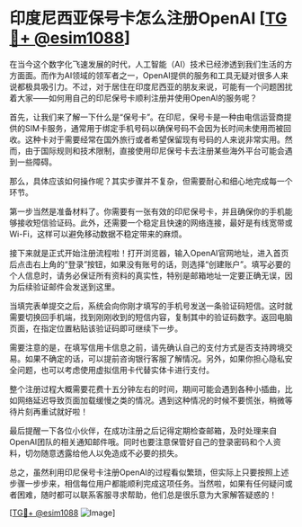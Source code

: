 # 印度尼西亚保号卡怎么注册OpenAI [[TG💪+ @esim1088](https://t.me/s/esim1088)]

在当今这个数字化飞速发展的时代，人工智能（AI）技术已经渗透到我们生活的方方面面。而作为AI领域的领军者之一，OpenAI提供的服务和工具无疑对很多人来说都极具吸引力。不过，对于居住在印度尼西亚的朋友来说，可能有一个问题困扰着大家——如何用自己的印尼保号卡顺利注册并使用OpenAI的服务呢？

首先，让我们来了解一下什么是“保号卡”。在印尼，保号卡是一种由电信运营商提供的SIM卡服务，通常用于绑定手机号码以确保号码不会因为长时间未使用而被回收。这种卡对于需要经常在国外旅行或者希望保留现有号码的人来说非常实用。然而，由于国际规则和技术限制，直接使用印尼保号卡去注册某些海外平台可能会遇到一些障碍。

那么，具体应该如何操作呢？其实步骤并不复杂，但需要耐心和细心地完成每一个环节。

第一步当然是准备材料了。你需要有一张有效的印尼保号卡，并且确保你的手机能够接收短信验证码。此外，还需要一个稳定且快速的网络连接，最好是有线宽带或Wi-Fi，这样可以避免移动数据不稳定带来的麻烦。

接下来就是正式开始注册流程啦！打开浏览器，输入OpenAI官网地址，进入首页后点击右上角的“登录”按钮，如果没有账号的话，则选择“创建账户”。填写必要的个人信息时，请务必保证所有资料的真实性，特别是邮箱地址一定要正确无误，因为后续验证邮件会发送到这里。

当填完表单提交之后，系统会向你刚才填写的手机号发送一条验证码短信。这时就需要切换回手机端，找到刚刚收到的短信内容，复制其中的验证码数字。返回电脑页面，在指定位置粘贴该验证码即可继续下一步。

需要注意的是，在填写信用卡信息之前，请先确认自己的支付方式是否支持跨境交易。如果不确定的话，可以提前咨询银行客服了解情况。另外，如果你担心隐私安全问题，也可以考虑使用虚拟信用卡代替实体卡进行支付。

整个注册过程大概需要花费十五分钟左右的时间，期间可能会遇到各种小插曲，比如网络延迟导致页面加载缓慢之类的情况。遇到这种情况的时候不要慌张，稍微等待片刻再重试就好啦！

最后提醒一下各位小伙伴，在成功注册之后记得定期检查邮箱，及时处理来自OpenAI团队的相关通知邮件哦。同时也要注意保管好自己的登录密码和个人资料，切勿随意透露给他人以免造成不必要的损失。

总之，虽然利用印尼保号卡注册OpenAI的过程看似繁琐，但实际上只要按照上述步骤一步步来，相信每位用户都能顺利完成这项任务。当然啦，如果有任何疑问或者困难，随时都可以联系客服寻求帮助，他们总是很乐意为大家解答疑惑的！

[[TG💪+ @esim1088](https://t.me/s/esim1088) ![Image](https://i.postimg.cc/4NQfJmqS/Snipaste-2025-05-13-00-14-12.png)]